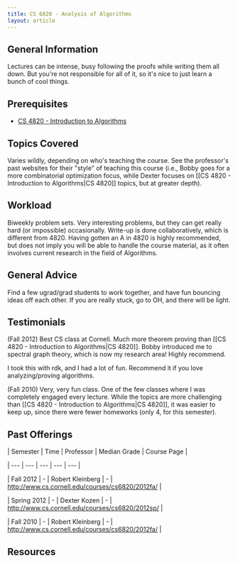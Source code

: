 ```yaml
---
title: CS 6820 - Analysis of Algorithms
layout: article
---
```




## General Information

Lectures can be intense, busy following the proofs while writing them all down. But you're not responsible for all of it, so it's nice to just learn a bunch of cool things.



## Prerequisites

 - [CS 4820 - Introduction to Algorithms](https://github.com/mrkev/Official-CS-Wiki/blob/master/classes/CS4820.md)



## Topics Covered

Varies wildly, depending on who's teaching the course. See the professor's past websites for their "style" of teaching this course (i.e., Bobby goes for a more combinatorial optimization focus, while Dexter focuses on [[CS 4820 - Introduction to Algorithms|CS 4820]] topics, but at greater depth).



## Workload

Biweekly problem sets. Very interesting problems, but they can get really hard (or impossible) occasionally. Write-up is done collaboratively, which is different from 4820. Having gotten an A in 4820 is highly recommended, but does not imply you will be able to handle the course material, as it often involves current research in the field of Algorithms.



## General Advice

Find a few ugrad/grad students to work together, and have fun bouncing ideas off each other. If you are really stuck, go to OH, and there will be light.



## Testimonials

(Fall 2012) Best CS class at Cornell. Much more theorem proving than [[CS 4820 - Introduction to Algorithms|CS 4820]]. Bobby introduced me to spectral graph theory, which is now my research area! Highly recommend.



I took this with rdk, and I had a lot of fun. Recommend it if you love analyzing/proving algorithms.



(Fall 2010) Very, very fun class. One of the few classes where I was completely engaged every lecture. While the topics are more challenging than [[CS 4820 - Introduction to Algorithms|CS 4820]], it was easier to keep up, since there were fewer homeworks (only 4, for this semester).



## Past Offerings

| Semester | Time | Professor | Median Grade | Course Page |

| --- | --- | --- | --- | --- |

| Fall 2012 | - | Robert Kleinberg | - | http://www.cs.cornell.edu/courses/cs6820/2012fa/ |

| Spring 2012 | - | Dexter Kozen | - | http://www.cs.cornell.edu/courses/cs6820/2012sp/ |

| Fall 2010 | - | Robert Kleinberg | - | http://www.cs.cornell.edu/courses/cs6820/2012fa/ |



## Resources
